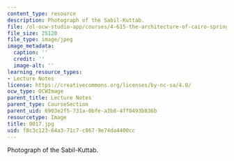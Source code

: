```yaml
---
content_type: resource
description: Photograph of the Sabil-Kuttab.
file: /ol-ocw-studio-app/courses/4-615-the-architecture-of-cairo-spring-2002/f8c3c12364a371c7c8679e74da4400cc_0017.jpg
file_size: 25120
file_type: image/jpeg
image_metadata:
  caption: ''
  credit: ''
  image-alt: ''
learning_resource_types:
- Lecture Notes
license: https://creativecommons.org/licenses/by-nc-sa/4.0/
ocw_type: OCWImage
parent_title: Lecture Notes
parent_type: CourseSection
parent_uid: 6903e2f5-731a-0bfe-a3b8-4ff0493b836b
resourcetype: Image
title: 0017.jpg
uid: f8c3c123-64a3-71c7-c867-9e74da4400cc
---
```

Photograph of the Sabil-Kuttab.